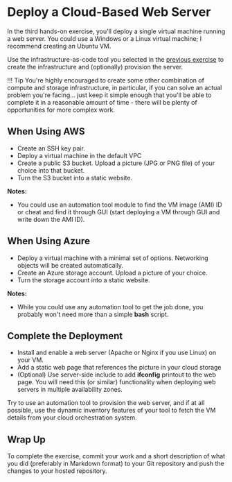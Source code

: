 # Deploy a Cloud-Based Web Server

In the third hands-on exercise, you'll deploy a single virtual machine running a web server. You could use a Windows or a Linux virtual machine; I recommend creating an Ubuntu VM.

Use the infrastructure-as-code tool you selected in the [previous exercise](EX2-Infrastructure-as-Code.md) to create the infrastructure and (optionally) provision the server.

!!! Tip
    You're highly encouraged to create some other combination of compute and storage infrastructure, in particular, if you can solve an actual problem you're facing... just keep it simple enough that you'll be able to complete it in a reasonable amount of time - there will be plenty of opportunities for more complex work.

## When Using AWS

* Create an SSH key pair.
* Deploy a virtual machine in the default VPC
* Create a public S3 bucket. Upload a picture (JPG or PNG file) of your choice into that bucket.
* Turn the S3 bucket into a static website.

**Notes:**

* You could use an automation tool module to find the VM image (AMI) ID or cheat and find it through GUI (start deploying a VM through GUI and write down the AMI ID).

## When Using Azure

* Deploy a virtual machine with a minimal set of options. Networking objects will be created automatically.
* Create an Azure storage account. Upload a picture of your choice.
* Turn the storage account into a static website.

**Notes:**

* While you could use any automation tool to get the job done, you probably won't need more than a simple **bash** script.

## Complete the Deployment

* Install and enable a web server (Apache or Nginx if you use Linux) on your VM.
* Add a static web page that references the picture in your cloud storage
* (Optional) Use server-side include to add **ifconfig** printout to the web page. You will need this (or similar) functionality when deploying web servers in multiple availability zones.

Try to use an automation tool to provision the web server, and if at all possible, use the dynamic inventory features of your tool to fetch the VM details from your cloud orchestration system.

## Wrap Up

To complete the exercise, commit your work and a short description of what you did (preferably in Markdown format) to your Git repository and push the changes to your hosted repository.
